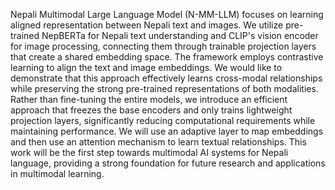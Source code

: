 Nepali Multimodal Large Language Model (N-MM-LLM) focuses on learning aligned representation between Nepali text and images. We utilize pre-trained NepBERTa for Nepali text understanding and CLIP's vision encoder for image processing, connecting them through trainable projection layers that create a shared embedding space. The framework employs contrastive learning to align the text and image embeddings. We would like to demonstrate that this approach effectively learns cross-modal relationships while preserving the strong pre-trained representations of both modalities. Rather than fine-tuning the entire models, we introduce an efficient approach that freezes the base encoders and only trains lightweight projection layers, significantly reducing computational requirements while maintaining performance. We will use an adaptive layer to map embeddings and then use an attention mechanism to learn textual relationships. This work will be the first step towards multimodal AI systems for Nepali language, providing a strong foundation for future research and applications in multimodal learning.
